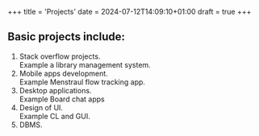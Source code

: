 +++
title = 'Projects'
date = 2024-07-12T14:09:10+01:00
draft = true
+++
## Basic projects include:
 1. Stack overflow projects.  
        Example a library management system.         
 2. Mobile apps development.                    
        Example Menstraul flow tracking app.    
 3. Desktop applications.                 
        Example Board chat apps      
 4. Design of UI.                 
        Example CL and GUI.      
 5. DBMS.